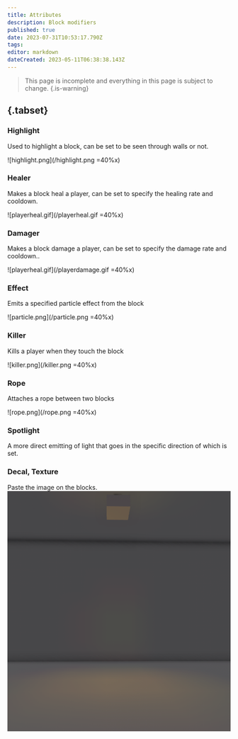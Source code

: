 ```yaml
---
title: Attributes
description: Block modifiers
published: true
date: 2023-07-31T10:53:17.790Z
tags: 
editor: markdown
dateCreated: 2023-05-11T06:38:38.143Z
---
```


> This page is incomplete and everything in this page is subject to change.
{.is-warning}

## {.tabset}
### Highlight
Used to highlight a block, can be set to be seen through walls or not.

![highlight.png](/highlight.png =40%x)
### Healer
Makes a block heal a player, can be set to specify the healing rate and cooldown.

![playerheal.gif](/playerheal.gif =40%x)
### Damager
Makes a block damage a player, can be set to specify the damage rate and cooldown..

![playerheal.gif](/playerdamage.gif =40%x)
### Effect
Emits a specified particle effect from the block

![particle.png](/particle.png =40%x)
### Killer
Kills a player when they touch the block

![killer.png](/killer.png =40%x)
### Rope
Attaches a rope between two blocks

![rope.png](/rope.png =40%x)

### Spotlight
A more direct emitting of light that goes in the specific direction of which is set.



### Decal, Texture
Paste the image on the blocks.
![image.png](/image.png)